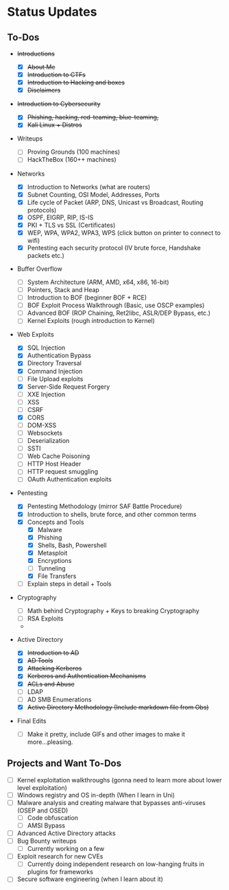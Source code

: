 # Status Updates

## To-Dos

* ~~Introductions~~
  * [x] ~~About Me~~
  * [x] ~~Introduction to CTFs~~
  * [x] ~~Introduction to Hacking and boxes~~
  * [x] ~~Disclaimers~~
* ~~Introduction to Cybersecurity~~
  * [x] ~~Phishing, hacking, red-teaming, blue-teaming,~~
  * [x] ~~Kali Linux + Distros~~
* Writeups
  * [ ] Proving Grounds (100 machines)
  * [ ] HackTheBox (160++ machines)
* Networks
  * [x] Introduction to Networks (what are routers)
  * [x] Subnet Counting, OSI Model, Addresses, Ports
  * [x] Life cycle of Packet (ARP, DNS, Unicast vs Broadcast, Routing protocols)
  * [x] OSPF, EIGRP, RIP, IS-IS
  * [x] PKI + TLS vs SSL (Certificates)
  * [x] WEP, WPA, WPA2, WPA3, WPS (click button on printer to connect to wifi)
  * [x] Pentesting each security protocol (IV brute force, Handshake packets etc.)
* Buffer Overflow
  * [ ] System Architecture (ARM, AMD, x64, x86, 16-bit)
  * [ ] Pointers, Stack and Heap
  * [ ] Introduction to BOF (beginner BOF + RCE)&#x20;
  * [ ] BOF Exploit Process Walkthrough (Basic, use OSCP examples)
  * [ ] Advanced BOF (ROP Chaining, Ret2libc, ASLR/DEP Bypass, etc.)
  * [ ] Kernel Exploits (rough introduction to Kernel)
* Web Exploits
  * [x] SQL Injection
  * [x] Authentication Bypass
  * [x] Directory Traversal
  * [x] Command Injection
  * [ ] File Upload exploits
  * [x] Server-Side Request Forgery
  * [ ] XXE Injection
  * [ ] XSS
  * [ ] CSRF
  * [x] CORS
  * [ ] DOM-XSS
  * [ ] Websockets
  * [ ] Deserialization
  * [ ] SSTI
  * [ ] Web Cache Poisoning
  * [ ] HTTP Host Header
  * [ ] HTTP request smuggling
  * [ ] OAuth Authentication exploits
* Pentesting
  * [x] Pentesting Methodology (mirror SAF Battle Procedure)
  * [x] Introduction to shells, brute force, and other common terms
  * [x] Concepts and Tools
    * [x] Malware
    * [x] Phishing
    * [x] Shells, Bash, Powershell
    * [x] Metasploit
    * [x] Encryptions
    * [ ] Tunneling
    * [x] File Transfers
  * [ ] Explain steps in detail + Tools
* Cryptography&#x20;
  * [ ] Math behind Cryptography + Keys to breaking Cryptography
  * [ ] RSA Exploits
  *
* Active Directory
  * [x] ~~Introduction to AD~~
  * [x] ~~AD Tools~~&#x20;
  * [x] ~~Attacking Kerberos~~
  * [x] ~~Kerberos and Authentication Mechanisms~~
  * [x] ~~ACLs and Abuse~~&#x20;
  * [ ] LDAP
  * [ ] AD SMB Enumerations
  * [x] ~~Active Directory Methodology (Include markdown file from Obs)~~
*   Final Edits

    * [ ] Make it pretty, include GIFs and other images to make it more...pleasing.



## Projects and Want To-Dos

* [ ] Kernel exploitation walkthroughs (gonna need to learn more about lower level exploitation)
* [ ] Windows registry and OS in-depth (When I learn in Uni)
* [ ] Malware analysis and creating malware that bypasses anti-viruses (OSEP and OSED)
  * [ ] Code obfuscation
  * [ ] AMSI Bypass
* [ ] Advanced Active Directory attacks
* [ ] Bug Bounty writeups
  * [ ] Currently working on a few
* [ ] Exploit research for new CVEs
  * [ ] Currently doing independent research on low-hanging fruits in plugins for frameworks
* [ ] Secure software engineering (when I learn about it)
